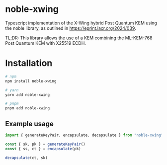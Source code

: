 # noble-xwing

Typescript implementation of the X-Wing hybrid Post Quantum KEM using the noble library, as outlined in https://eprint.iacr.org/2024/039.

TL;DR: This library allows the use of a KEM combining the ML-KEM-768 Post Quantum KEM with X25519 ECDH.


# Installation
```bash
# npm
npm install noble-xwing

# yarn
yarn add noble-xwing

# pnpm
pnpm add noble-xwing
```

## Example usage

```typescript
import { generateKeyPair, encapsulate, decapsulate } from "noble-xwing"

const { sk, pk } = generateKeyPair()
const { ss, ct } = encapsulate(pk)

decapsulate(ct, sk)
```
